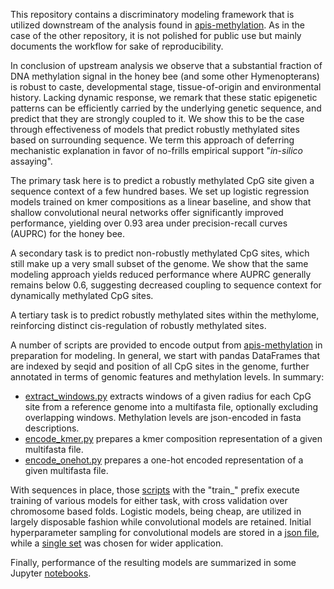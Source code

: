 This repository contains a discriminatory modeling framework that is utilized downstream of the analysis found in [apis-methylation](https://github.com/littleblackfish/apis-methylation). 
As in the case of the other repository, it is not polished for public use but mainly documents the workflow for sake of reproducibility.

In conclusion of upstream analysis we observe that a substantial fraction of DNA methylation signal in the honey bee (and some other Hymenopterans) is robust to caste, developmental stage, tissue-of-origin and environmental history. 
Lacking dynamic response, we remark that these static epigenetic patterns can be efficiently carried by the underlying genetic sequence, 
and predict that they are strongly coupled to it. 
We show this to be the case through effectiveness of models that predict robustly methylated sites based on surrounding sequence.
We term this approach of deferring mechanistic explanation in favor of no-frills empirical support "*in-silico* assaying".

The primary task here is to predict a robustly methylated CpG site given a sequence context of a few hundred bases.
We set up logistic regression models trained on kmer compositions as a linear baseline, 
and show that shallow convolutional neural networks offer significantly improved performance, yielding over 0.93 area under precision-recall curves (AUPRC) for the honey bee.

A secondary task is to predict non-robustly methylated CpG sites, which still make up a very small subset of the genome.
We show that the same modeling approach yields reduced performance where AUPRC generally remains below 0.6, 
suggesting decreased coupling to sequence context for dynamically methylated CpG sites.

A tertiary task is to predict robustly methylated sites within the methylome, reinforcing distinct cis-regulation of robustly methylated sites.

A number of scripts are provided to encode output from [apis-methylation](https://github.com/littleblackfish/apis-methylation) in preparation for modeling.
In general, we start with pandas DataFrames that are indexed by seqid and position of all CpG sites in the genome, further annotated in terms of genomic features and methylation levels.
In summary: 
  * [extract_windows.py](scripts/extract_windows.py) extracts windows of a given radius for each CpG site from a reference genome into a multifasta file, optionally excluding overlapping windows. Methylation levels are json-encoded in fasta descriptions.
  * [encode_kmer.py](scripts/encode_kmer.py) prepares a kmer composition representation of a given multifasta file. 
  * [encode_onehot.py](scripts/encode_onehot.py) prepares a one-hot encoded representation of a given multifasta file. 

With sequences in place, those [scripts](scripts/) with the "train_" prefix execute training of various models for either task, with cross validation over chromosome based folds. 
Logistic models, being cheap, are utilized in largely disposable fashion while convolutional models are retained.
Initial hyperparameter sampling for convolutional models are stored in a [json file](models/models.json), while a [single set](models/models_one.json) was chosen for wider application.

Finally, performance of the resulting models are summarized in some Jupyter [notebooks](notebooks/).


